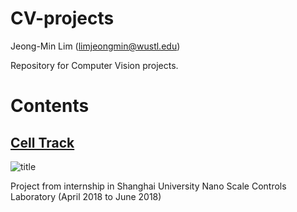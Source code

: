 # CV-projects
Jeong-Min Lim (limjeongmin@wustl.edu)

Repository for Computer Vision projects.

# Contents
## [Cell Track](https://github.com/jeongm/CV-projects/tree/master/cellTrack)
![title](https://raw.githubusercontent.com/jeongm/CV-projects/master/cellTrack/sample/GUI_sample.jpg)

Project from internship in Shanghai University Nano Scale Controls Laboratory (April 2018 to June 2018)

